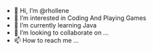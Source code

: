 - 👋 Hi, I’m @rhollene
- 👀 I’m interested in Coding And Playing Games
- 🌱 I’m currently learning Java
- 💞️ I’m looking to collaborate on ...
- 📫 How to reach me ...

<!---
rhollene/rhollene is a ✨ special ✨ repository because its `README.md` (this file) appears on your GitHub profile.
You can click the Preview link to take a look at your changes.
--->

